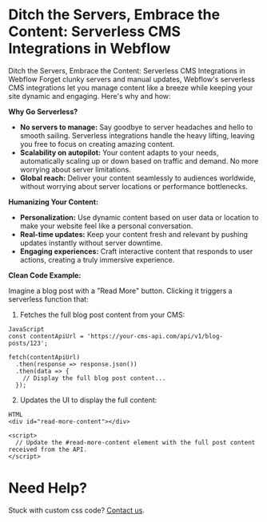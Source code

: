 # Ditch the Servers, Embrace the Content: Serverless CMS Integrations in Webflow


Ditch the Servers, Embrace the Content: Serverless CMS Integrations in Webflow
Forget clunky servers and manual updates, Webflow's serverless CMS integrations let you manage content like a breeze while keeping your site dynamic and engaging. Here's why and how:

**Why Go Serverless?**

  - **No servers to manage:** Say goodbye to server headaches and hello to smooth sailing. Serverless integrations handle the heavy lifting, leaving you free to focus on creating amazing content.
  - **Scalability on autopilot:** Your content adapts to your needs, automatically scaling up or down based on traffic and demand. No more worrying about server limitations.
  - **Global reach:** Deliver your content seamlessly to audiences worldwide, without worrying about server locations or performance bottlenecks.

**Humanizing Your Content:**

  - **Personalization:** Use dynamic content based on user data or location to make your website feel like a personal conversation.
  - **Real-time updates:** Keep your content fresh and relevant by pushing updates instantly without server downtime.
  - **Engaging experiences:** Craft interactive content that responds to user actions, creating a truly immersive experience.

**Clean Code Example:**

Imagine a blog post with a "Read More" button. Clicking it triggers a serverless function that:

1. Fetches the full blog post content from your CMS:
```
JavaScript
const contentApiUrl = 'https://your-cms-api.com/api/v1/blog-posts/123';

fetch(contentApiUrl)
  .then(response => response.json())
  .then(data => {
    // Display the full blog post content...
  });

```

2. Updates the UI to display the full content:
```
HTML
<div id="read-more-content"></div>

<script>
  // Update the #read-more-content element with the full post content received from the API.
</script>

```

# Need Help?
Stuck with custom css code? [Contact us](https://epyc.in/).
